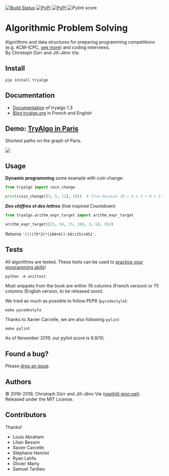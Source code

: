[![Build Status](https://travis-ci.org/jilljenn/tryalgo.svg?branch=master)](https://travis-ci.org/jilljenn/tryalgo)
[![PyPI](https://img.shields.io/pypi/v/tryalgo.svg)](https://pypi.python.org/pypi/tryalgo/)
[![PyPI](https://img.shields.io/pypi/pyversions/tryalgo.svg)](https://pypi.python.org/pypi/tryalgo/)
![Pylint score](https://mperlet.github.io/pybadge/badges/9.9.svg)

# Algorithmic Problem Solving

Algorithms and data structures for preparing programming competitions (e.g. ACM-ICPC, [see more](https://tryalgo.org/contests/)) and coding interviews.  
By Christoph Dürr and Jill-Jênn Vie.

## Install

    pip install tryalgo

## Documentation

- [Documentation](http://jilljenn.github.io/tryalgo/) of tryalgo 1.3
- [Blog tryalgo.org](http://tryalgo.org) in French and English

## Demo: [TryAlgo in Paris](http://nbviewer.jupyter.org/github/jilljenn/tryalgo/blob/master/examples/TryAlgo%20Maps%20in%20Paris.ipynb)

Shortest paths on the graph of Paris.

<a href="http://nbviewer.jupyter.org/github/jilljenn/tryalgo/blob/master/examples/TryAlgo%20Maps%20in%20Paris.ipynb"><img src="http://tryalgo.org/static/paris.png" /></a>

## Usage

**Dynamic programming** some example with coin change:

```python
from tryalgo import coin_change

print(coin_change([3, 5, 11], 29))  # True because 29 = 6 x 3 + 0 x 5 + 1 x 11
```

***Des chiffres et des lettres*** (that inspired *Countdown*)

```python
from tryalgo.arithm_expr_target import arithm_expr_target

arithm_expr_target([25, 50, 75, 100, 3, 6], 952)
```

Returns `'((((75*3)*(100+6))-50)/25)=952'`.

## Tests

All algorithms are tested. These tests can be used to [practice your programming skills](https://tryalgo.org/en/2019/08/10/how-to-practice-algorithms-with-tryalgo/)!

```python
python -m unittest
```

Most snippets from the book are within 76 columns (French version) or 75 columns (English version, to be released soon).

We tried as much as possible to follow PEP8 (`pycodestyle`):

    make pycodestyle

Thanks to Xavier Carcelle, we are also following `pylint`:

    make pylint

As of November 2019, our pylint score is 9.9/10.

## Found a bug?

Please [drop an issue](https://github.com/jilljenn/tryalgo/issues).

## Authors

© 2016–2019, Christoph Dürr and Jill-Jênn Vie (vie@jill-jenn.net).  
Released under the MIT License.

## Contributors

Thanks!

- Louis Abraham
- Lilian Besson
- Xavier Carcelle
- Stéphane Henriot
- Ryan Lahfa
- Olivier Marty
- Samuel Tardieu
